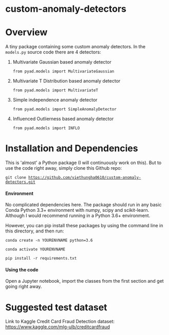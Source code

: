 # custom-anomaly-detectors

<h1>Overview</h1>

A tiny package containing some custom anomaly detectors. In the <code>models.py</code> source code there are 4 detectors:

1. Multivariate Gaussian based anomaly detector

    <code>from pyad.models import MultivariateGaussian</code>

2. Multivariate T Distribution based anomaly detector

    <code>from pyad.models import MultivariateT</code>

3. Simple independence anomaly detector

    <code>from pyad.models import SimpleAnomalyDetector</code>

4. Influenced Outlierness based anomaly detector

    <code>from pyad.models import INFLO</code>

<h1>Installation and Dependencies</h1>

This is 'almost' a Python package (I will continuously work on this). But to use the code right away, simply clone this Github repo:

<code>git clone https://github.com/viethungha0610/custom-anomaly-detectors.git</code>

<h4>Environment</h4>

No complicated dependencies here. The package should run in any basic Conda Python 3.3+ environment with numpy, scipy and scikit-learn. Although I would recommend running in a Python 3.6+ environment.

However, you can pip install these packages by using the command line in this directory, and then run:

<code>conda create -n YOURENVNAME python=3.6</code>

<code>conda activate YOURENVNAME</code>

<code>pip install -r requirements.txt</code>

<h4>Using the code</h4>

Open a Jupyter notebook, import the classes from the first section and get going right away.

<h1>Suggested test dataset</h1>

Link to Kaggle Credit Card Fraud Detection dataset:
https://www.kaggle.com/mlg-ulb/creditcardfraud